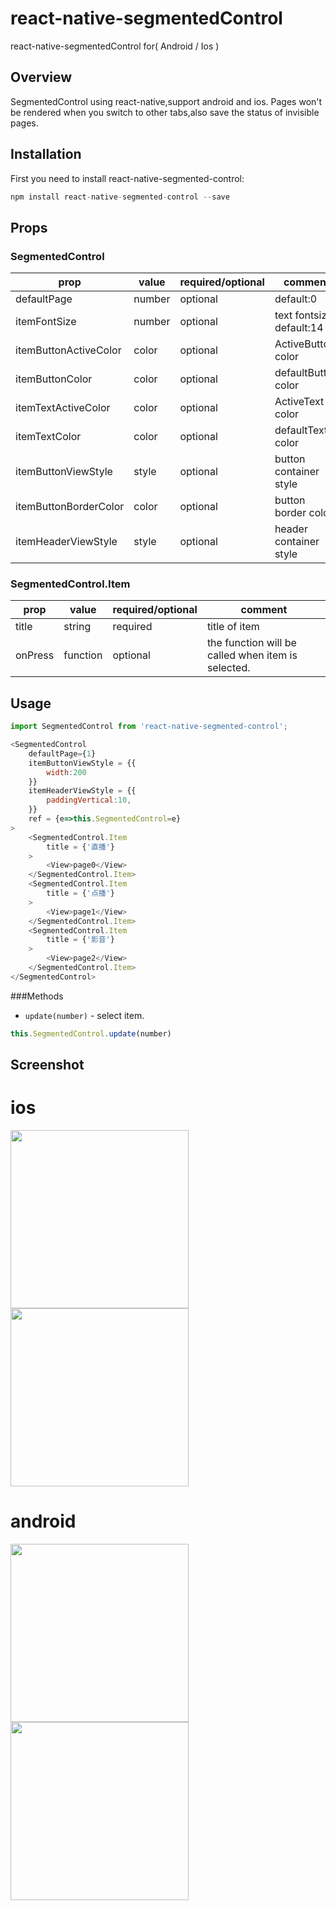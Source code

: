 # react-native-segmentedControl
react-native-segmentedControl for( Android / Ios )


## Overview
SegmentedControl using react-native,support android and ios.
Pages won't be rendered when you switch to other tabs,also save the status of invisible pages.

## Installation

First you need to install react-native-segmented-control:

```javascript
npm install react-native-segmented-control --save
```

## Props

### SegmentedControl

| prop | value | required/optional | comment |
| --- | --- | --- | --- |
| defaultPage | number | optional | default:0 |
| itemFontSize | number | optional | text fontsize default:14  |
| itemButtonActiveColor | color | optional | ActiveButton color |
| itemButtonColor | color | optional | defaultButton color |
| itemTextActiveColor | color | optional | ActiveText color |
| itemTextColor | color | optional | defaultText color |
| itemButtonViewStyle | style | optional | button container style |
| itemButtonBorderColor | color | optional | button border color |
| itemHeaderViewStyle | style | optional | header container style |


### SegmentedControl.Item

| prop | value | required/optional | comment |
| --- | --- | --- | --- |
| title | string | required | title of item |
| onPress | function | optional | the function will be called when item is selected. |


## Usage

```javascript
import SegmentedControl from 'react-native-segmented-control';

<SegmentedControl
    defaultPage={1}
    itemButtonViewStyle = {{
        width:200
    }}
    itemHeaderViewStyle = {{
        paddingVertical:10,
    }}
    ref = {e=>this.SegmentedControl=e}
>
    <SegmentedControl.Item
        title = {'直播'}
    >
        <View>page0</View>
    </SegmentedControl.Item>
    <SegmentedControl.Item
        title = {'点播'}
    >
        <View>page1</View>
    </SegmentedControl.Item>
    <SegmentedControl.Item
        title = {'影音'}
    >
        <View>page2</View>
    </SegmentedControl.Item>
</SegmentedControl>

```

###Methods
* `update(number)` - select item.
```javascript
this.SegmentedControl.update(number)
```

## Screenshot

# ios
<img src="https://github.com/xuanheScript/react-native-segmented-control/blob/master/screenshot_ios1.png" width="285" style="margin-right:120px">
<img src="https://github.com/xuanheScript/react-native-segmented-control/blob/master/screenshot_ios2.png" width="285">

# android
<img src="https://github.com/xuanheScript/react-native-segmented-control/blob/master/screenshot_android1.png" width="285">
<img src="https://github.com/xuanheScript/react-native-segmented-control/blob/master/screenshot_android2.png" width="285">
